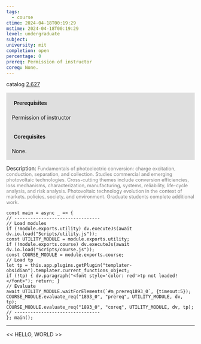 ```yaml
---
tags:
  - course
ctime: 2024-04-18T00:19:29
mstime: 2024-04-18T00:19:29
level: undergraduate
subject: 
university: mit
completion: open
percentage: 0
prereq: Permission of instructor
coreq: None.
---
```


catalog [2.627](http://student.mit.edu/catalog/m2b.html#2.627)

<span style="display: block; padding: 15px; background-color: rgb(100, 100, 100, 0.2);"><font id="m_prereq1893_0" style="display: block; font-family: Arial, sans-serif; font-weight: bold; padding: 5px">Prerequisites</font><br><span id="prereq1893_0">Permission of instructor</span></span>
<span style="display: block; padding: 15px; background-color: rgb(100, 100, 100, 0.2);"><font id="m_coreq1893_0" style="display: block; font-family: Arial, sans-serif; font-weight: bold; padding: 5px">Corequisites</font><br><span id="coreq1893_0">None.</span></span>

<font style="">Description:</font>
<font style="color: grey; font-size: 0.8rem;">Fundamentals of photoelectric conversion: charge excitation, conduction, separation, and collection. Studies commercial and emerging photovoltaic technologies. Cross-cutting themes include conversion efficiencies, loss mechanisms, characterization, manufacturing, systems, reliability, life-cycle analysis, and risk analysis. Photovoltaic technology evolution in the context of markets, policies, society, and environment. Graduate students complete additional work.</font>

```dataviewjs
const main = async _ => {
// --------------------------------
// Load modules
if (!module.exports.utility) dv.executeJs(await dv.io.load("Scripts/utility.js"));
const UTILITY_MODULE = module.exports.utility;
if (!module.exports.course) dv.executeJs(await dv.io.load("Scripts/course.js"));
const COURSE_MODULE = module.exports.course;
// Load tp
let tp = this.app.plugins.getPlugin("templater-obsidian").templater.current_functions_object;
if (!tp) { dv.paragraph("<font style='color: red'>tp not loaded!</font>"); return; }
// Evaluate
await UTILITY_MODULE.waitForElements(`#m_prereq1893_0`, {timeout:5});
COURSE_MODULE.evaluate_req("1893_0", "prereq", UTILITY_MODULE, dv, tp);
COURSE_MODULE.evaluate_req("1893_0", "coreq", UTILITY_MODULE, dv, tp);
// --------------------------------
}; main();
```

---

<< HELLO, WORLD >>
